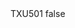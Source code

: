 <?xml version="1.0" encoding="UTF-8"?>
<CustomMetadata xmlns="http://soap.sforce.com/2006/04/metadata">
    <label>TXU501</label>
    <protected>false</protected>
</CustomMetadata>
